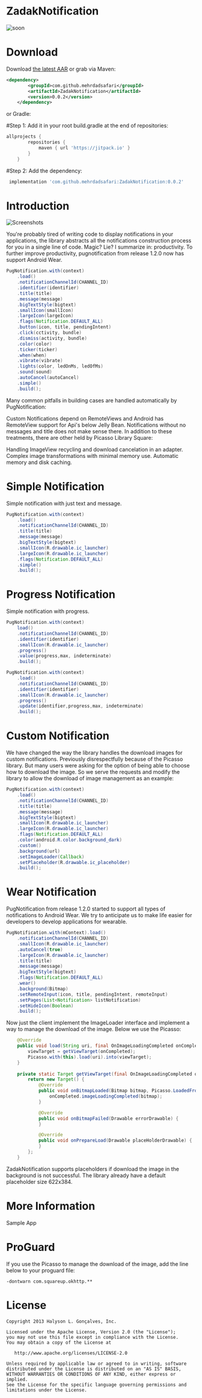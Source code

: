 # ZadakNotification
![soon](https://zadak.ir/logo.png)

# Download

Download [the latest AAR][1] or grab via Maven:
```xml
<dependency>
	    <groupId>com.github.mehrdadsafari</groupId>
	    <artifactId>ZadakNotification</artifactId>
	    <version>0.0.2</version>
	</dependency>
```
or Gradle:

#Step 1:
Add it in your root build.gradle at the end of repositories:
``` groovy
allprojects {
		repositories {
			maven { url 'https://jitpack.io' }
		}
	}
```
#Step 2:
Add the dependency:
```groovy
 implementation 'com.github.mehrdadsafari:ZadakNotification:0.0.2'
```

# Introduction

![Screenshots](https://raw.githubusercontent.com/halysongoncalves/pugnotification/master/art/screenshot.png)

You're probably tired of writing code to display notifications in your applications, the library abstracts all the notifications construction process for you in a single line of code. Magic? Lie? I summarize in: productivity.
To further improve productivity, pugnotification from release 1.2.0 now has support Android Wear.

```java
PugNotification.with(context)
    .load()
    .notificationChannelId(CHANNEL_ID)
    .identifier(identifier)
    .title(title)
    .message(message)
    .bigTextStyle(bigtext)
    .smallIcon(smallIcon)
    .largeIcon(largeIcon)
    .flags(Notification.DEFAULT_ALL)
    .button(icon, title, pendingIntent)
    .click(cctivity, bundle)
    .dismiss(activity, bundle)
    .color(color)
    .ticker(ticker)
    .when(when)
    .vibrate(vibrate)
    .lights(color, ledOnMs, ledOfMs)
    .sound(sound) 
    .autoCancel(autoCancel)
    .simple()
    .build();
```

Many common pitfalls in building cases are handled automatically by PugNotification:

Custom Notifications depend on RemoteViews and Android has RemoteView support for Api's below Jelly Bean.
Notifications without no messages and title does not make sense there.
In addition to these treatments, there are other held by Picasso Library Square:

Handling ImageView recycling and download cancelation in an adapter.
Complex image transformations with minimal memory use.
Automatic memory and disk caching.


# Simple Notification

Simple notification with just text and message.

```java
PugNotification.with(context)
    .load()
    .notificationChannelId(CHANNEL_ID)
    .title(title)
    .message(message)
    .bigTextStyle(bigtext)
    .smallIcon(R.drawable.ic_launcher)
    .largeIcon(R.drawable.ic_launcher)
    .flags(Notification.DEFAULT_ALL)
    .simple()
    .build();
```

# Progress Notification

Simple notification with progress.

```java
PugNotification.with(context)
    load()
    .notificationChannelId(CHANNEL_ID)
    .identifier(identifier)
    .smallIcon(R.drawable.ic_launcher)
    .progress()
    .value(progress,max, indeterminate)
    .build();
```

```java
PugNotification.with(context)
    .load()
    .notificationChannelId(CHANNEL_ID)
    .identifier(identifier)
    .smallIcon(R.drawable.ic_launcher)
    .progress()
    .update(identifier,progress,max, indeterminate)
    .build();
```

# Custom Notification

We have changed the way the library handles the download images for custom notifications. Previously disrespectfully because of the Picasso library. But many users were asking for the option of being able to choose how to download the image.
So we serve the requests and modify the library to allow the download of image management as an example:

```java
PugNotification.with(context)
    .load()
    .notificationChannelId(CHANNEL_ID)
    .title(title)
    .message(message)
    .bigTextStyle(bigtext)
    .smallIcon(R.drawable.ic_launcher)
    .largeIcon(R.drawable.ic_launcher)
    .flags(Notification.DEFAULT_ALL)
    .color(android.R.color.background_dark)
    .custom()
    .background(url)
    .setImageLoader(Callback)
    .setPlaceholder(R.drawable.ic_placeholder)
    .build();  
```


# Wear Notification

PugNotification from release 1.2.0 started to support all types of notifications to Android Wear. We try to anticipate us to make life easier for developers to develop applications for wearable.

```java
PugNotification.with(mContext).load()
    .notificationChannelId(CHANNEL_ID)
    .smallIcon(R.drawable.ic_launcher)
    .autoCancel(true)
    .largeIcon(R.drawable.ic_launcher)
    .title(title)
    .message(message)
    .bigTextStyle(bigtext)
    .flags(Notification.DEFAULT_ALL)
    .wear()
    .background(Bitmap)
    .setRemoteInput(icon, title, pendingIntent, remoteInput)
    .setPages(List<Notification> listNotification)
    .setHideIcon(Boolean)
    .build();
```

Now just the client implement the ImageLoader interface and implement a way to manage the download of the image. Below we use the Picasso:

```java
    @Override
    public void load(String uri, final OnImageLoadingCompleted onCompleted) {
        viewTarget = getViewTarget(onCompleted);
        Picasso.with(this).load(uri).into(viewTarget);
    }
    
    private static Target getViewTarget(final OnImageLoadingCompleted onCompleted) {
        return new Target() {
            @Override
            public void onBitmapLoaded(Bitmap bitmap, Picasso.LoadedFrom from) {
                onCompleted.imageLoadingCompleted(bitmap);
            }

            @Override
            public void onBitmapFailed(Drawable errorDrawable) {
            }

            @Override
            public void onPrepareLoad(Drawable placeHolderDrawable) {
            }
        };
    }
```
ZadakNotification supports placeholders if download the image in the background is not successful. The library already have a default placeholder size 622x384.
# More Information
Sample App

# ProGuard

If you use the Picasso to manage the download of the image, add the line below to your proguard file:

```
-dontwarn com.squareup.okhttp.**
```
# License

    Copyright 2013 Halyson L. Gonçalves, Inc.

    Licensed under the Apache License, Version 2.0 (the "License");
    you may not use this file except in compliance with the License.
    You may obtain a copy of the License at

       http://www.apache.org/licenses/LICENSE-2.0

    Unless required by applicable law or agreed to in writing, software
    distributed under the License is distributed on an "AS IS" BASIS,
    WITHOUT WARRANTIES OR CONDITIONS OF ANY KIND, either express or implied.
    See the License for the specific language governing permissions and
    limitations under the License.

[1]: http://repo1.maven.org/maven2/com/github/halysongoncalves/pugnotification/1.8.1/pugnotification-1.8.1.aar.loa
